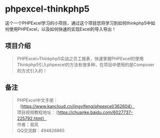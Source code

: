 # phpexcel-thinkphp5
这个一个PHPExcel学习的小项目，通过这个项目您将学习到如何thinkphp5中如何使用PHPExcel，以及如何快速的实现Excel的导入导出！

## 项目介绍
> PHPExcel+Thinkphp5实战之员工报表，快速掌握PHPExcel的使用 Thinkphp5引入phpexcel的方法有很多种，在项目中使用的是Composer的方式引入的！

## 备注
> PHPExcel中文手册：（https://www.kancloud.cn/jingyifeng/phpexcel/362604）  
项目视频教程地址：（https://chuanke.baidu.com/6027737-225792.html）  
作者：易风  
QQ交流群：494826865
